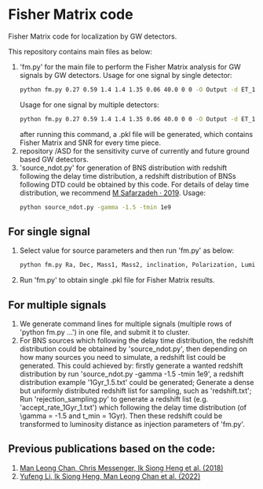 # Fisher Matrix code
Fisher Matrix code for localization by GW detectors.

This repository contains main files as below:

1. 'fm.py' for the main file to perform the Fisher Matrix analysis for GW signals by GW detectors.
    Usage for one signal by single detector:
    ```sh
    python fm.py 0.27 0.59 1.4 1.4 1.35 0.06 40.0 0 0 -O Output -d ET_1
    ```
    Usage for one signal by multiple detectors:
    ```sh
    python fm.py 0.27 0.59 1.4 1.4 1.35 0.06 40.0 0 0 -O Output -d ET_1 ET_2 ET_3
    ```
    after running this command, a .pkl file will be generated, which contains Fisher Matrix and SNR for every time piece.
2. repository /ASD for the sensitivity curve of currently and future ground based GW detectors.
3. 'source_ndot.py' for generation of BNS distribution with redshift following the delay time distribution, a redshift distribution of BNSs following DTD could be obtained by this code. For details of delay time distribution, we recommend [M Safarzadeh · 2019](https://iopscience.iop.org/article/10.3847/2041-8213/ab22be).
    Usage:
    ```sh
    python source_ndot.py -gamma -1.5 -tmin 1e9
    ```

## For single signal
1. Select value for source parameters and then run 'fm.py' as below:
   ```sh
   python fm.py Ra, Dec, Mass1, Mass2, inclination, Polarization, Luminosity Distance, initial phase, injection_number -O Output -d detector_name
   ```
2. Run 'fm.py' to obtain single .pkl file for Fisher Matrix results.

## For multiple signals
1. We generate command lines for multiple signals (multiple rows of 'python fm.py ...') in one file, and submit it to cluster.
2. For BNS sources which following the delay time distribution, the redshift distribution could be obtained by 'source_ndot.py',
   then depending on how many sources you need to simulate, a redshift list could be generated.
   This could achieved by:
   firstly generate a wanted redshift distribution by run 'source_ndot.py -gamma -1.5 -tmin 1e9', a redshift distribution example
   '1Gyr_1.5.txt' could be generated;
   Generate a dense but uniformly distributed redshift list for sampling, such as 'redshift.txt';
   Run 'rejection_sampling.py' to generate a redshift list (e.g. 'accept_rate_1Gyr_1.txt') which following the delay time distribution (of \gamma = -1.5 and t_min = 1Gyr).
   Then these redshift could be transformed to luminosity distance as injection parameters of 'fm.py'.

## Previous publications based on the code:
1. [Man Leong Chan, Chris Messenger, Ik Siong Heng et al. (2018)](https://journals.aps.org/prd/abstract/10.1103/PhysRevD.97.123014)
2. [Yufeng Li, Ik Siong Heng, Man Leong Chan et al. (2022)](https://journals.aps.org/prd/abstract/10.1103/PhysRevD.105.043010)
